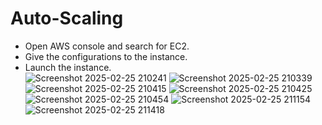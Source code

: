 # Auto-Scaling

- Open AWS console and search for EC2. <br>
- Give the configurations to the instance. <br>
- Launch the instance. <br>
![Screenshot 2025-02-25 210241](https://github.com/user-attachments/assets/3c34e540-1ef1-49d1-a50f-a9f9f838d067)
![Screenshot 2025-02-25 210339](https://github.com/user-attachments/assets/adaaa398-e8fc-40c0-86d8-2be3d6dcccd9)
![Screenshot 2025-02-25 210415](https://github.com/user-attachments/assets/4abf0ee6-0e94-4fa5-b7b6-a303cb13aefe)
![Screenshot 2025-02-25 210425](https://github.com/user-attachments/assets/dc5e2e40-9914-43f9-adfc-906e3cb63906)
![Screenshot 2025-02-25 210454](https://github.com/user-attachments/assets/74f0ec22-515b-4559-961d-8180d432c8d8)
![Screenshot 2025-02-25 211154](https://github.com/user-attachments/assets/ae7437cf-bc9d-4703-acac-32dab1ddf2f4)
![Screenshot 2025-02-25 211418](https://github.com/user-attachments/assets/08a129b6-658c-4483-8305-ff44feddd9a1)

